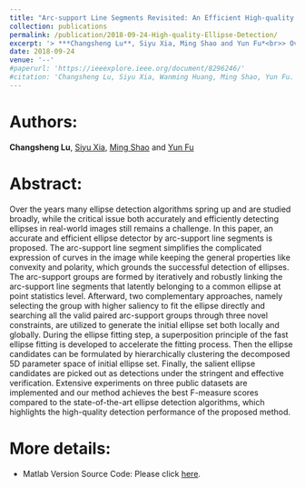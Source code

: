 ```yaml
---
title: "Arc-support Line Segments Revisited: An Efficient High-quality Ellipse Detection"
collection: publications
permalink: /publication/2018-09-24-High-quality-Ellipse-Detection/
excerpt: '> ***Changsheng Lu**, Siyu Xia, Ming Shao and Yun Fu*<br>> Over the years many ellipse detection algorithms spring up and are studied broadly, while the critical issue both accurately and efficiently detecting ellipses in real-world images still remains a challenge such that we cannnot find an applicable ellipse detector from Matlab and OpenCV. The main research task of paper is to propose an accurate and efficient ellipse detecotr.'
date: 2018-09-24
venue: '--'
#paperurl: 'https://ieeexplore.ieee.org/document/8296246/'
#citation: 'Changsheng Lu, Siyu Xia, Wanming Huang, Ming Shao, Yun Fu. Circle Detection by Arc-support Line Segments. In: The 24rd IEEE International Conference on Image Processing (ICIP).'
---
```


<!-- Journal: -->
<!-- === -->
<!-- Submitted to IEEE Transactions on Image Processing -->  

Authors: 
===
**Changsheng Lu**, [Siyu Xia](https://automation.seu.edu.cn/2019/0528/c24505a275207/page.htm), [Ming Shao](http://www.cis.umassd.edu/~mshao/) and [Yun Fu](http://www1.ece.neu.edu/~yunfu/)

Abstract: 
===
Over the years many ellipse detection algorithms spring up and are studied broadly, while the critical issue both accurately and efficiently detecting ellipses in real-world images still remains a challenge. In this paper, an accurate and efficient ellipse detector by arc-support line segments is proposed. The arc-support line segment simplifies the complicated expression of curves in the image while keeping the general properties like convexity and polarity, which grounds the successful detection of ellipses. The arc-support groups are formed by iteratively and robustly linking the arc-support line segments that latently belonging to a common ellipse at point statistics level. Afterward, two complementary approaches, namely selecting the group with higher saliency to fit the ellipse directly and searching all the valid paired arc-support groups through three novel constraints, are utilized to generate the initial ellipse set both locally and globally. During the ellipse fitting step, a superposition principle of the fast ellipse fitting is developed to accelerate the fitting process. Then the ellipse candidates can be formulated by hierarchically clustering the decomposed 5D parameter space of initial ellipse set. Finally, the salient ellipse candidates are picked out as detections under the stringent and effective verification. Extensive experiments on three public datasets are implemented and our method achieves the best F-measure scores compared to the state-of-the-art ellipse detection algorithms, which highlights the high-quality detection performance of the proposed method.  

More details:
===  
- Matlab Version Source Code: Please click [here](https://github.com/AlanLuSun/High-quality-ellipse-detection).  
<!-- - [Download paper](https://arxiv.org/abs/1810.03243v3).-->
